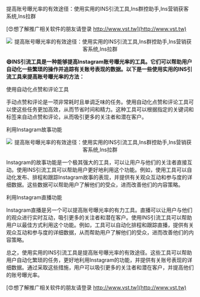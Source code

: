 提高账号曝光率的有效途径：使用实用的INS引流工具,Ins群控助手,Ins营销获客系统,Ins拉群

[😍想了解推广相关软件的朋友请登录 http://www.vst.tw](http://www.vst.tw)

 <center><img src="https://vst.tw/MP4/tuiguang/png/6.png" alt="提高账号曝光率的有效途径：使用实用的INS引流工具,Ins群控助手,Ins营销获客系统,Ins拉群"></center>

**😄INS引流工具是一种能够提高Instagram账号曝光率的工具。它们可以帮助用户自动化一些繁琐的操作并追踪有关账号表现的数据。以下是一些使用实用的INS引流工具来提高账号曝光率的方法：**

使用自动化点赞和评论工具

手动点赞和评论是一项非常耗时且单调乏味的任务。使用自动化点赞和评论工具可以使这些任务更加高效，从而节省时间和精力。这种工具可以根据指定的关键词和标签来自动点赞和评论，从而吸引更多的关注者和潜在客户。

利用Instagram故事功能

 <center><img src="https://vst.tw/MP4/tuiguang/png/1.png" alt="提高账号曝光率的有效途径：使用实用的INS引流工具,Ins群控助手,Ins营销获客系统,Ins拉群"></center>

Instagram的故事功能是一个极其强大的工具，可以让用户与他们的关注者直接互动。使用INS引流工具可以帮助用户更好地利用这个功能。例如，使用工具可以自动化发布、排程和跟踪Instagram故事的表现，并提供有关观众互动和参与度的详细数据。这些数据可以帮助用户了解他们的受众，进而改善他们的内容策略。

利用Instagram直播功能

Instagram直播是另一个可以提高账号曝光率的有力工具。直播可以让用户与他们的观众进行实时互动，吸引更多的关注者和潜在客户。使用INS引流工具可以帮助用户以最佳方式利用这个功能。例如，工具可以自动化排程和跟踪直播，提供有关观众互动和参与度的详细数据，从而帮助用户了解他们的受众，进而改善他们的内容策略。

总之，使用实用的INS引流工具是提高账号曝光率的有效途径。这些工具可以帮助用户自动化繁琐的任务，更好地利用Instagram的功能，并提供有关账号表现的详细数据。通过采取这些措施，用户可以吸引更多的关注者和潜在客户，并提高他们的账号曝光率。

[😍想了解推广相关软件的朋友请登录 http://www.vst.tw](http://www.vst.tw)



